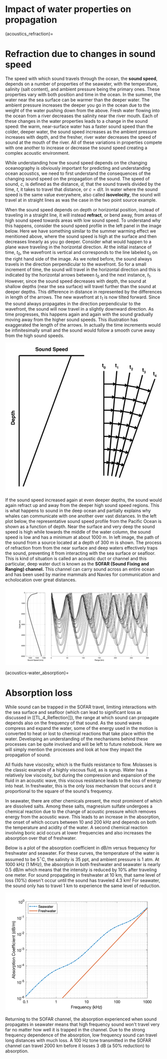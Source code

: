 # Impact of water properties on propagation

(acoustics_refraction)=
# Refraction due to changes in sound speed

The speed with which sound travels through the ocean, the **sound speed**, depends on a number of properties of the seawater, with the temperature, salinity (salt content), and ambient pressure being the primary ones. These properties vary with both position and time in the ocean. In the summer, the water near the sea surface can be warmer than the deeper water. The ambient pressure increases the deeper you go in the ocean due to the weight of the water pushing down from the above. Fresh water flowing into the ocean from a river decreases the salinity near the river mouth. Each of these changes in the water properties leads to a change in the sound speed: the warm, near-surface water has a faster sound speed than the colder, deeper water, the sound speed increases as the ambient pressure increases with depth, and the fresher, river water decreases the speed of sound at the mouth of the river. All of these variations in properties compete with one another to increase or decrease the sound speed creating a complex acoustic environment.

While understanding how the sound speed depends on the changing oceanography is obviously important for predicting and understanding ocean acoustics, we need to first understand the consequences of the changing sound speed on the propagation of the sound. The speed of sound, $c$, is defined as the distance, $d$, that the sound travels divided by the time, $t$, it takes to travel that distance, or $c = d/t$. In water where the sound speed is the same value everywhere, also called **isovelocity**, the sound will travel at in straight lines as was the case in the two point source example.

When the sound speed depends on depth or horizontal position, instead of traveling in a straight line, it will instead **refract**, or bend away, from areas of high sound speed towards areas with low sound speed. To understand why this happens, consider the sound speed profile in the left panel in the image below. Here we have something similar to the summer warming effect we menitioned above, where the sound speed is high at the surface and then decreases linearly as you go deeper. Consider what would happen to a plane wave traveling in the horizontal direction.  At the initial instance of time, $t_0$, the wavefront is vertical and corresponds to the line labeled $t_0$ on the right hand side of the image. As we noted before, the sound always travels in the direction perpendicular to the wavefront. So for a small increment of time, the sound will travel in the horizontal direction and this is indicated by the horizontal arrows between $t_0$ and the next instance, $t_1$. However, since the sound speed decreases with depth, the sound at shallow depths (near the sea surface) will travel further than the sound at deeper depths. This difference in distance in represented by the differences in length of the arrows. The new wavefront at $t_1$ is now tilted forward. Since the sound always propagates in the direction perpendicular to the wavefront, the sound will now travel in a slightly downward direction. As time progresses, this happens again and again with the sound gradually moving away from the higher sound speeds. This illustration has exaggerated the length of the arrows. In actually the time increments would be infinitesimally small and the sound would follow a smooth curve away from the high sound speeds.

![Refraction_illustration](../images/Refraction_illustration.png)

If the sound speed increased again at even deeper depths, the sound would again refract up and away from the deeper high sound speed regions. This is what happens to sound in the deep ocean and partially explains why whales can communicate with one another over vast distances. In the left plot below, the representative sound speed profile from the Pacific Ocean is shown as a function of depth. Near the surface and very deep the sound speed is high while towards the middle of the water column, the sound speed is low and has a minimum at about 1000 m. In left image, the path of the sound from a source located at a depth of 300 m is shown. The process of refraction from from the near surface and deep waters effectively traps the sound, preventing it from interacting with the sea surface or seafloor. This is kind of situation is called an acoustic duct or channel and this particular, deep water duct is known as the **SOFAR (Sound Fixing and Ranging) channel.** This channel can carry sound across an entire ocean and has been used by marine mammals and Navies for communication and echolocation over great distances.

![Deep water propagation example](../images/Deep_water_propagation_example.png)

(acoustics-water_absorption)=
# Absorption loss

While sound can be trapped in the SOFAR travel, limiting interactions with the sea surface and seafloor (which can lead to significant loss as discussed in [[TL_4_Reflection]]), the range at which sound can propagate depends also on the frequency of that sound. As the sound waves compress and expand the water, some of the energy used in the motion is converted to heat or lost to chemical reactions that take place within the water. Developing an understanding of the mechanisms behind these processes can be quite involved and will be left to future notebook. Here we will simply mention the processes and look at how they impact the propagation of sound.

All fluids have viscosity, which is the fluids resistance to flow. Molasses is the classic example of a highly viscous fluid, as is syrup. Water has a relatively low viscosity, but during the compression and expansion of the fluid in an acoustic wave, this viscous resistance leads to the loss of energy into heat. In freshwater, this is the only loss mechanism that occurs and it proportional to the square of the sound's frequency. 

In seawater, there are other chemicals present, the most prominent of which are dissolved salts. Among these salts, magnesium sulfate undergoes a chemical reaction due to the change of acoustic pressure which removes energy from the acoustic wave. This leads to an increase in the absorption, the onset of which occurs between 10 and 200 kHz and depends on both the temperature and acidity of the water. A second chemical reaction involving boric acid occurs at lower frequencies and also increases the absorption over that of freshwater.

Below is a plot of the absorption coefficient in dB/m versus frequency for freshwater and seawater. For these curves, the temperature of the water is assumed to be 5$^\circ$C, the salinity is 35 ppt, and ambient pressure is 1 atm. At 1000 kHz (1 MHz), the absorption in both freshwater and seawater is nearly 0.5 dB/m which means that the intensity is reduced by 10% after traveling one meter. For sound propagating in freshwater at 10 km, that same level of loss (10%) doesn't occur until the sound has traveled 4.3 km! For seawater, the sound only has to travel 1 km to experience the same level of reduction.

![absorption](../images/absorption.png)

Returning to the SOFAR channel, the absorption experienced when sound propagates in seawater means that high frequency sound won't travel very far no matter how well it is trapped in the channel. Due to the strong frequency dependence of the absorption, low frequency sound can travel long distances with much loss. A 100 Hz tone transmitted in the SOFAR channel can travel 2000 km before it losses 3 dB (a 50% reduction) to absorption.
